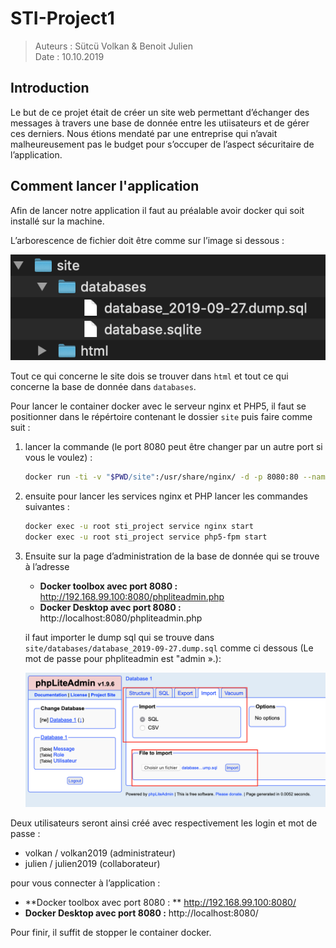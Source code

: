 # STI-Project1

> Auteurs : Sütcü Volkan & Benoit Julien  
> Date : 10.10.2019

## Introduction

Le but de ce projet était de créer un site web permettant d’échanger des messages à travers une base de donnée entre les utiisateurs et de gérer ces derniers. Nous étions mendaté par une entreprise qui n’avait malheureusement pas le budget pour s’occuper de l’aspect sécuritaire de l’application.

## Comment lancer l'application

Afin de lancer notre application il faut au préalable avoir docker qui soit installé sur la machine.

L’arborescence de fichier doit être comme sur l’image si dessous :

![arboressence.png](capture/arboressence.png)

Tout ce qui concerne le site dois se trouver dans `html` et tout ce qui concerne la base de donnée dans `databases`. 

Pour lancer le container docker avec le serveur nginx et PHP5, il faut se positionner dans le répértoire contenant le dossier `site` puis faire comme suit :

1. lancer la commande (le port 8080 peut être changer par un autre port si vous le voulez) :

   ```bash
   docker run -ti -v "$PWD/site":/usr/share/nginx/ -d -p 8080:80 --name sti_project --hostname sti arubinst/sti:project2018
   ```

2. ensuite pour lancer les services nginx et PHP lancer les commandes suivantes :

   ```bash
   docker exec -u root sti_project service nginx start
   docker exec -u root sti_project service php5-fpm start
   ```

   

3. Ensuite sur la page d’administration de la base de donnée qui se trouve à l’adresse 

   - **Docker toolbox avec port 8080 :**	http://192.168.99.100:8080/phpliteadmin.php
   - **Docker Desktop avec port 8080 :**   http://localhost:8080/phpliteadmin.php

   il faut importer le dump sql qui se trouve dans `site/databases/database_2019-09-27.dump.sql` comme ci dessous (Le mot de passe pour phpliteadmin est "admin ».):

   ![phpliteadmin.png](capture/phpliteadmin.png)

   

Deux utilisateurs seront ainsi créé avec respectivement les login et mot de passe : 

- volkan / volkan2019 (administrateur)
- julien / julien2019 (collaborateur)

pour vous connecter à l’application :

- **Docker toolbox avec port 8080 : **	http://192.168.99.100:8080/ 
- **Docker Desktop avec port 8080 :**	http://localhost:8080/

Pour finir, il suffit de stopper le container docker.